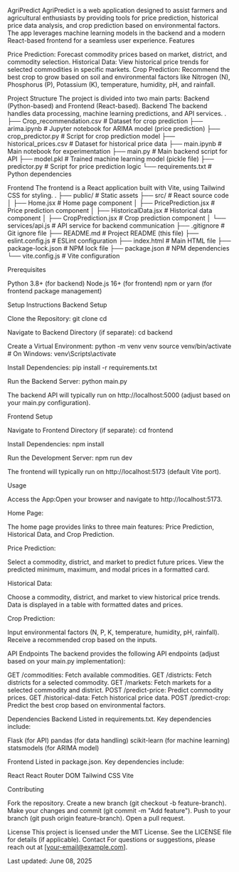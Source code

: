 AgriPredict
AgriPredict is a web application designed to assist farmers and agricultural enthusiasts by providing tools for price prediction, historical price data analysis, and crop prediction based on environmental factors. The app leverages machine learning models in the backend and a modern React-based frontend for a seamless user experience.
Features

Price Prediction: Forecast commodity prices based on market, district, and commodity selection.
Historical Data: View historical price trends for selected commodities in specific markets.
Crop Prediction: Recommend the best crop to grow based on soil and environmental factors like Nitrogen (N), Phosphorus (P), Potassium (K), temperature, humidity, pH, and rainfall.

Project Structure
The project is divided into two main parts: Backend (Python-based) and Frontend (React-based).
Backend
The backend handles data processing, machine learning predictions, and API services.
.
├── Crop_recommendation.csv      # Dataset for crop prediction
├── arima.ipynb                  # Jupyter notebook for ARIMA model (price prediction)
├── crop_predictor.py            # Script for crop prediction model
├── historical_prices.csv        # Dataset for historical price data
├── main.ipynb                   # Main notebook for experimentation
├── main.py                      # Main backend script for API
├── model.pkl                    # Trained machine learning model (pickle file)
├── predictor.py                 # Script for price prediction logic
└── requirements.txt             # Python dependencies

Frontend
The frontend is a React application built with Vite, using Tailwind CSS for styling.
.
├── public/                      # Static assets
├── src/                         # React source code
│   ├── Home.jsx                 # Home page component
│   ├── PricePrediction.jsx      # Price prediction component
│   ├── HistoricalData.jsx       # Historical data component
│   ├── CropPrediction.jsx       # Crop prediction component
│   └── services/api.js          # API service for backend communication
├── .gitignore                   # Git ignore file
├── README.md                    # Project README (this file)
├── eslint.config.js             # ESLint configuration
├── index.html                   # Main HTML file
├── package-lock.json            # NPM lock file
├── package.json                 # NPM dependencies
└── vite.config.js               # Vite configuration

Prerequisites

Python 3.8+ (for backend)
Node.js 16+ (for frontend)
npm or yarn (for frontend package management)

Setup Instructions
Backend Setup

Clone the Repository:
git clone <repository-url>
cd <repository-name>


Navigate to Backend Directory (if separate):
cd backend


Create a Virtual Environment:
python -m venv venv
source venv/bin/activate  # On Windows: venv\Scripts\activate


Install Dependencies:
pip install -r requirements.txt


Run the Backend Server:
python main.py

The backend API will typically run on http://localhost:5000 (adjust based on your main.py configuration).


Frontend Setup

Navigate to Frontend Directory (if separate):
cd frontend


Install Dependencies:
npm install


Run the Development Server:
npm run dev

The frontend will typically run on http://localhost:5173 (default Vite port).


Usage

Access the App:Open your browser and navigate to http://localhost:5173.

Home Page:

The home page provides links to three main features: Price Prediction, Historical Data, and Crop Prediction.


Price Prediction:

Select a commodity, district, and market to predict future prices.
View the predicted minimum, maximum, and modal prices in a formatted card.


Historical Data:

Choose a commodity, district, and market to view historical price trends.
Data is displayed in a table with formatted dates and prices.


Crop Prediction:

Input environmental factors (N, P, K, temperature, humidity, pH, rainfall).
Receive a recommended crop based on the inputs.



API Endpoints
The backend provides the following API endpoints (adjust based on your main.py implementation):

GET /commodities: Fetch available commodities.
GET /districts: Fetch districts for a selected commodity.
GET /markets: Fetch markets for a selected commodity and district.
POST /predict-price: Predict commodity prices.
GET /historical-data: Fetch historical price data.
POST /predict-crop: Predict the best crop based on environmental factors.

Dependencies
Backend
Listed in requirements.txt. Key dependencies include:

Flask (for API)
pandas (for data handling)
scikit-learn (for machine learning)
statsmodels (for ARIMA model)

Frontend
Listed in package.json. Key dependencies include:

React
React Router DOM
Tailwind CSS
Vite

Contributing

Fork the repository.
Create a new branch (git checkout -b feature-branch).
Make your changes and commit (git commit -m "Add feature").
Push to your branch (git push origin feature-branch).
Open a pull request.

License
This project is licensed under the MIT License. See the LICENSE file for details (if applicable).
Contact
For questions or suggestions, please reach out at [your-email@example.com].

Last updated: June 08, 2025
